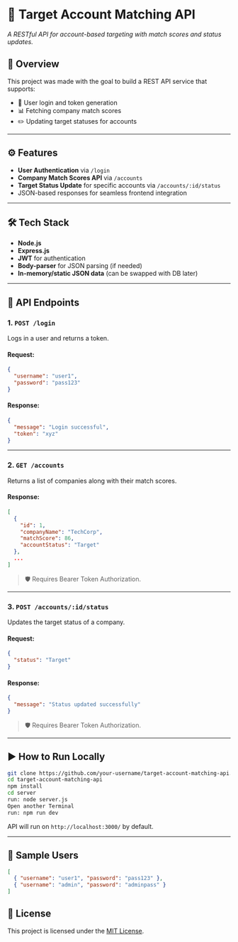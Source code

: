 # 🚀 Target Account Matching API  
*A RESTful API for account-based targeting with match scores and status updates.*

## 📌 Overview

This project was made with the goal to build a REST API service that supports:

- 🔐 User login and token generation  
- 📊 Fetching company match scores  
- ✏️ Updating target statuses for accounts

---

## ⚙️ Features

- **User Authentication** via `/login`
- **Company Match Scores API** via `/accounts`
- **Target Status Update** for specific accounts via `/accounts/:id/status`
- JSON-based responses for seamless frontend integration

---

## 🛠️ Tech Stack

- **Node.js**
- **Express.js**
- **JWT** for authentication
- **Body-parser** for JSON parsing (if needed)
- **In-memory/static JSON data** (can be swapped with DB later)

---

## 🔐 API Endpoints

### 1. `POST /login`
Logs in a user and returns a token.

#### Request:
```json
{
  "username": "user1",
  "password": "pass123"
}
```

#### Response:
```json
{
  "message": "Login successful",
  "token": "xyz"
}
```

---

### 2. `GET /accounts`
Returns a list of companies along with their match scores.

#### Response:
```json
[
  {
    "id": 1,
    "companyName": "TechCorp",
    "matchScore": 86,
    "accountStatus": "Target"
  },
  ...
]
```

> 🛡️ Requires Bearer Token Authorization.

---

### 3. `POST /accounts/:id/status`
Updates the target status of a company.

#### Request:
```json
{
  "status": "Target"
}
```

#### Response:
```json
{
  "message": "Status updated successfully"
}
```

> 🛡️ Requires Bearer Token Authorization.

---

## ▶️ How to Run Locally

```bash
git clone https://github.com/your-username/target-account-matching-api.git
cd target-account-matching-api
npm install
cd server
run: node server.js
Open another Terminal
run: npm run dev
```

API will run on `http://localhost:3000/` by default.

---

## 🧪 Sample Users

```json
[
  { "username": "user1", "password": "pass123" },
  { "username": "admin", "password": "adminpass" }
]
```


## 📄 License

This project is licensed under the [MIT License](LICENSE).
